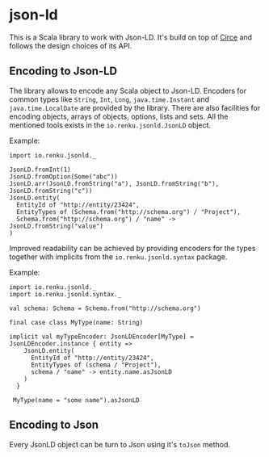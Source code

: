 # json-ld

This is a Scala library to work with Json-LD. It's build on top of [Circe](https://circe.github.io/circe) and follows the design choices of its API.

## Encoding to Json-LD

The library allows to encode any Scala object to Json-LD. Encoders for common types like `String`, `Int`, `Long`, `java.time.Instant` and `java.time.LocalDate` are provided by the library. There are also facilities for encoding objects, arrays of objects, options, lists and sets. All the mentioned tools exists in the `io.renku.jsonld.JsonLD` object.

Example:

```
import io.renku.jsonld._

JsonLD.fromInt(1)
JsonLD.fromOption(Some("abc"))
JsonLD.arr(JsonLD.fromString("a"), JsonLD.fromString("b"), JsonLD.fromString("c"))
JsonLD.entity(
  EntityId of "http://entity/23424",
  EntityTypes of (Schema.from("http://schema.org") / "Project"),
  Schema.from("http://schema.org") / "name" -> JsonLD.fromString("value")
)
```

Improved readability can be achieved by providing encoders for the types together with implicits from the `io.renku.jsonld.syntax` package.

Example:

```
import io.renku.jsonld._
import io.renku.jsonld.syntax._

val schema: Schema = Schema.from("http://schema.org")

final case class MyType(name: String)

implicit val myTypeEncoder: JsonLDEncoder[MyType] = JsonLDEncoder.instance { entity =>
    JsonLD.entity(
      EntityId of "http://entity/23424",
      EntityTypes of (schema / "Project"),
      schema / "name" -> entity.name.asJsonLD
    )
  }
  
 MyType(name = "some name").asJsonLD
```

## Encoding to Json

Every JsonLD object can be turn to Json using it's `toJson` method.
